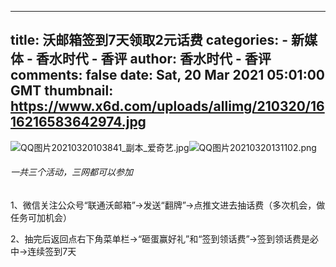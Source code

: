 
---
title: 沃邮箱签到7天领取2元话费
categories: 
    - 新媒体
    - 香水时代 - 香评
author: 香水时代 - 香评
comments: false
date: Sat, 20 Mar 2021 05:01:00 GMT
thumbnail: https://www.x6d.com/uploads/allimg/210320/1616216583642974.jpg
---

<div>   
<p><img src="https://www.x6d.com/uploads/allimg/210320/1616216583642974.jpg" title="1616216583642974.jpg" alt="QQ图片20210320103841_副本_爱奇艺.jpg" referrerpolicy="no-referrer"><img src="https://www.x6d.com/uploads/allimg/210320/1616217093775420.png" title="1616217093775420.png" alt="QQ图片20210320131102.png" referrerpolicy="no-referrer"></p><h6>一共三个活动，三网都可以参加</h6><p>1、微信关注公众号“联通沃邮箱”->发送“翻牌”->点推文进去抽话费（多次机会，做任务可加机会）</p><p>2、抽完后返回点右下角菜单栏->“砸蛋赢好礼”和“签到领话费”->签到领话费是必中->连续签到7天</p>
  
</div>
            